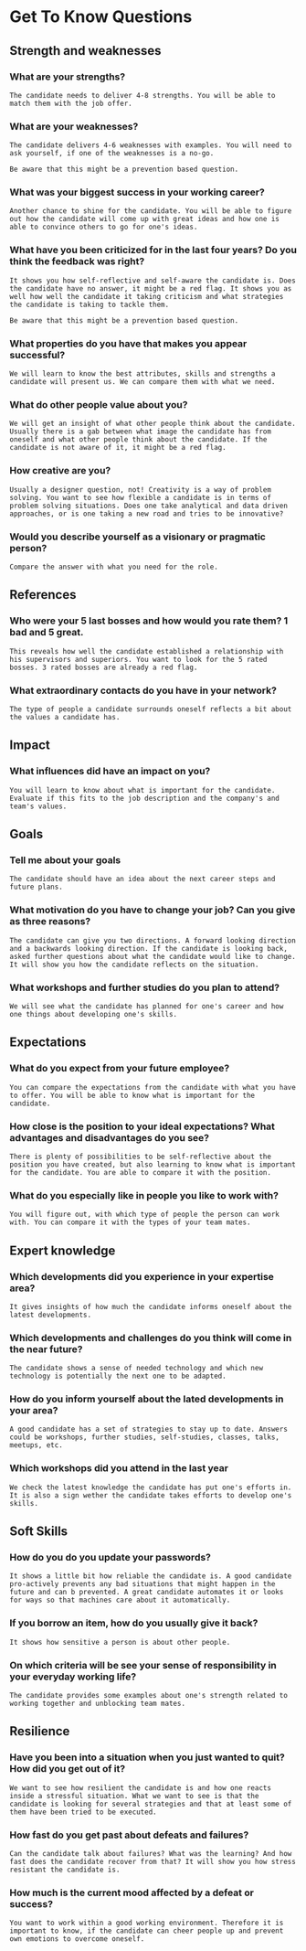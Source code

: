 # Get To Know Questions

## Strength and weaknesses

### What are your strengths?
    The candidate needs to deliver 4-8 strengths. You will be able to match them with the job offer.

### What are your weaknesses?
    The candidate delivers 4-6 weaknesses with examples. You will need to ask yourself, if one of the weaknesses is a no-go.
    
    Be aware that this might be a prevention based question.

### What was your biggest success in your working career?
    Another chance to shine for the candidate. You will be able to figure out how the candidate will come up with great ideas and how one is able to convince others to go for one's ideas.

### What have you been criticized for in the last four years? Do you think the feedback was right?
    It shows you how self-reflective and self-aware the candidate is. Does the candidate have no answer, it might be a red flag. It shows you as well how well the candidate it taking criticism and what strategies the candidate is taking to tackle them.

    Be aware that this might be a prevention based question.

### What properties do you have that makes you appear successful?
    We will learn to know the best attributes, skills and strengths a candidate will present us. We can compare them with what we need.

### What do other people value about you?
    We will get an insight of what other people think about the candidate. Usually there is a gab between what image the candidate has from oneself and what other people think about the candidate. If the candidate is not aware of it, it might be a red flag.

### How creative are you?
    Usually a designer question, not! Creativity is a way of problem solving. You want to see how flexible a candidate is in terms of problem solving situations. Does one take analytical and data driven approaches, or is one taking a new road and tries to be innovative?

### Would you describe yourself as a visionary or pragmatic person?
    Compare the answer with what you need for the role.

## References

### Who were your 5 last bosses and how would you rate them? 1 bad and 5 great.
    This reveals how well the candidate established a relationship with his supervisors and superiors. You want to look for the 5 rated bosses. 3 rated bosses are already a red flag.

### What extraordinary contacts do you have in your network?
    The type of people a candidate surrounds oneself reflects a bit about the values a candidate has.

## Impact

### What influences did have an impact on you?
    You will learn to know about what is important for the candidate. Evaluate if this fits to the job description and the company's and team's values.

## Goals

### Tell me about your goals
    The candidate should have an idea about the next career steps and future plans.

### What motivation do you have to change your job? Can you give as three reasons?
    The candidate can give you two directions. A forward looking direction and a backwards looking direction. If the candidate is looking back, asked further questions about what the candidate would like to change. It will show you how the candidate reflects on the situation.

### What workshops and further studies do you plan to attend?
    We will see what the candidate has planned for one's career and how one things about developing one's skills.

## Expectations

### What do you expect from your future employee?
    You can compare the expectations from the candidate with what you have to offer. You will be able to know what is important for the candidate.

### How close is the position to your ideal expectations? What advantages and disadvantages do you see?
    There is plenty of possibilities to be self-reflective about the position you have created, but also learning to know what is important for the candidate. You are able to compare it with the position.

### What do you especially like in people you like to work with?
    You will figure out, with which type of people the person can work with. You can compare it with the types of your team mates.

## Expert knowledge

### Which developments did you experience in your expertise area?
    It gives insights of how much the candidate informs oneself about the latest developments.

### Which developments and challenges do you think will come in the near future?
    The candidate shows a sense of needed technology and which new technology is potentially the next one to be adapted.

### How do you inform yourself about the lated developments in your area?
    A good candidate has a set of strategies to stay up to date. Answers could be workshops, further studies, self-studies, classes, talks, meetups, etc.

### Which workshops did you attend in the last year
    We check the latest knowledge the candidate has put one's efforts in. It is also a sign wether the candidate takes efforts to develop one's skills.


## Soft Skills

### How do you do you update your passwords?
    It shows a little bit how reliable the candidate is. A good candidate pro-actively prevents any bad situations that might happen in the future and can b prevented. A great candidate automates it or looks for ways so that machines care about it automatically.

### If you borrow an item, how do you usually give it back?
    It shows how sensitive a person is about other people.

### On which criteria will be see your sense of responsibility in your everyday working life?
    The candidate provides some examples about one's strength related to working together and unblocking team mates.

## Resilience

### Have you been into a situation when you just wanted to quit? How did you get out of it?
    We want to see how resilient the candidate is and how one reacts inside a stressful situation. What we want to see is that the candidate is looking for several strategies and that at least some of them have been tried to be executed.

### How fast do you get past about defeats and failures?
    Can the candidate talk about failures? What was the learning? And how fast does the candidate recover from that? It will show you how stress resistant the candidate is.

### How much is the current mood affected by a defeat or success?
    You want to work within a good working environment. Therefore it is important to know, if the candidate can cheer people up and prevent own emotions to overcome oneself.
